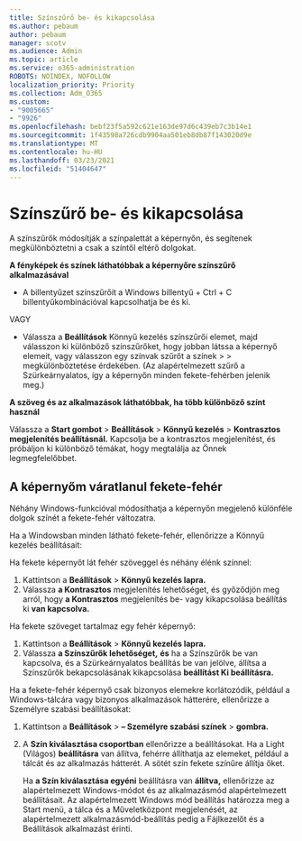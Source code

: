 ```yaml
---
title: Színszűrő be- és kikapcsolása
ms.author: pebaum
author: pebaum
manager: scotv
ms.audience: Admin
ms.topic: article
ms.service: o365-administration
ROBOTS: NOINDEX, NOFOLLOW
localization_priority: Priority
ms.collection: Adm_O365
ms.custom:
- "9005665"
- "9926"
ms.openlocfilehash: bebf23f5a592c621e163de97d6c439eb7c3b14e1
ms.sourcegitcommit: 1f43598a726cdb9904aa501eb8db87f143020d9e
ms.translationtype: MT
ms.contentlocale: hu-HU
ms.lasthandoff: 03/23/2021
ms.locfileid: "51404647"
---
```

# <a name="turn-on-and-off-color-filter"></a>Színszűrő be- és kikapcsolása

A színszűrők módosítják a színpalettát a képernyőn, és segítenek megkülönböztetni a csak a színtől eltérő dolgokat.

**A fényképek és színek láthatóbbak a képernyőre színszűrő alkalmazásával**

- A billentyűzet színszűrőit a Windows billentyű + Ctrl + C billentyűkombinációval kapcsolhatja be és ki. 

VAGY

- Válassza a **Beállítások** Könnyű kezelés színszűrői elemet, majd válasszon ki különböző színszűrőket, hogy jobban látssa a képernyő elemeit, vagy válasszon egy színvak szűrőt a színek  >    >  megkülönböztetése érdekében.  (Az alapértelmezett szűrő a Szürkeárnyalatos, így a képernyőn minden fekete-fehérben jelenik meg.)

**A szöveg és az alkalmazások láthatóbbak, ha több különböző színt használ**  

Válassza a **Start gombot** > **Beállítások**  >  **Könnyű kezelés**  >  **Kontrasztos megjelenítés beállításnál.** Kapcsolja be a kontrasztos megjelenítést, és próbáljon ki különböző témákat, hogy megtalálja az Önnek legmegfelelőbbet.

## <a name="my-screen-is-unexpectedly-black-and-white"></a>A képernyőm váratlanul fekete-fehér

Néhány Windows-funkcióval módosíthatja a képernyőn megjelenő különféle dolgok színét a fekete-fehér változatra.

Ha a Windowsban minden látható fekete-fehér, ellenőrizze a Könnyű kezelés beállításait:

Ha fekete képernyőt lát fehér szöveggel és néhány élénk színnel:  

1. Kattintson a **Beállítások**  >  **Könnyű kezelés lapra.**  
1. Válassza **a Kontrasztos** megjelenítés lehetőséget, és győződjön meg arról, hogy **a Kontrasztos** megjelenítés be- vagy kikapcsolása beállítás ki **van kapcsolva.**

Ha fekete szöveget tartalmaz egy fehér képernyő:  

1. Kattintson a **Beállítások**  >  **Könnyű kezelés lapra.**  
1. Válassza **a Színszűrők lehetőséget,** **és** ha  a Színszűrők  be van kapcsolva, és a Szürkeárnyalatos beállítás be van jelölve, állítsa a Színszűrők bekapcsolásának kikapcsolása **beállítást Ki beállításra.** 

Ha a fekete-fehér képernyő csak bizonyos elemekre korlátozódik, például a Windows-tálcára vagy bizonyos alkalmazások hátterére, ellenőrizze a Személyre szabási beállításokat:

1. Kattintson a **Beállítások**  >  **– Személyre szabási színek**  >  **gombra.**

1. A **Szín kiválasztása csoportban** ellenőrizze a beállításokat. Ha a Light (Világos) **beállításra** van állítva, fehérre állíthatja az elemeket, például a tálcát és az alkalmazás hátterét. A sötét szín fekete színűre állítja őket.  

    Ha **a Szín kiválasztása egyéni** beállításra van **állítva,** ellenőrizze az alapértelmezett Windows-módot és az alkalmazásmód alapértelmezett beállításait. Az alapértelmezett Windows mód beállítás határozza meg a Start menü, a tálca és a Műveletközpont megjelenését, az alapértelmezett alkalmazásmód-beállítás pedig a Fájlkezelőt és a Beállítások alkalmazást érinti.


